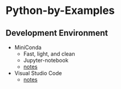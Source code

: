 # Python-by-Examples

## Development Environment
- MiniConda
    + Fast, light, and clean
    + Jupyter-notebook
    + [notes](https://github.com/mingbao2020/Python-by-Examples/blob/master/tools/miniconda.md)
- Visual Studio Code
    + [notes](https://github.com/mingbao2020/Python-by-Examples/blob/master/tools/visual-studio-code.md)
    
 
